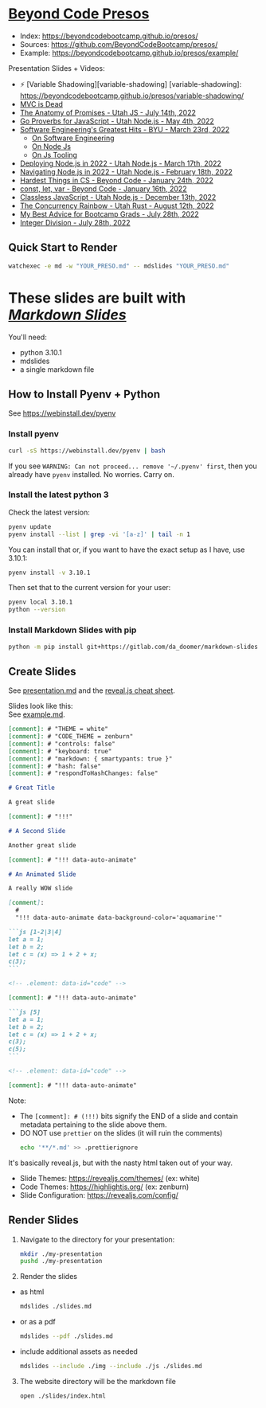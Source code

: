 # [Beyond Code Presos](https://github.com/BeyondCodeBootcamp/presos/)

- Index: <https://beyondcodebootcamp.github.io/presos/>
- Sources: <https://github.com/BeyondCodeBootcamp/presos/>
- Example:
  <https://beyondcodebootcamp.github.io/presos/example/>

Presentation Slides + Videos:

  <!-- [2022-07-26 15:59:21 -0600] Shadowing -->
- ⚡️ [Variable Shadowing][variable-shadowing]
  [variable-shadowing]:
  https://beyondcodebootcamp.github.io/presos/variable-shadowing/
  <!-- [2022-07-20 04:41:53 -0600] MVC is Dead -->
- [MVC is Dead](https://beyondcodebootcamp.github.io/presos/long-live-mvc/)
  <!-- [2022-07-14 19:46:54 -0600] JS Promises -->
- [The Anatomy of Promises - Utah JS - July 14th, 2022](https://beyondcodebootcamp.github.io/presos/js-promises/)
  <!-- [2022-04-21 14:32:00 -0600] Go Proverbs -->
- [Go Proverbs for JavaScript - Utah Node.js - May 4th, 2022](https://beyondcodebootcamp.github.io/presos/go-proverbs-for-js/)
  <!-- [2022-03-23 01:38:54 -0600] AJ's BYU 2022 Lecture Series -->
- [Software Engineering's Greatest Hits - BYU - March 23rd, 2022](https://beyondcodebootcamp.github.io/presos/byu-2022/)
    <!-- [2022-03-23 01:03:02 -0600] Software Engineering's <br>Greatest Hits -->
  - [On Software Engineering](https://beyondcodebootcamp.github.io/presos/on-software-engineering/)
    <!-- [2022-03-23 05:18:18 -0600] On Node.js -->
  - [On Node Js](https://beyondcodebootcamp.github.io/presos/on-node-js/)
    <!-- [2022-03-23 05:18:18 -0600] Node.js Tooling -->
  - [On Js Tooling](https://beyondcodebootcamp.github.io/presos/on-js-tooling/)
  <!-- [2022-03-17 15:05:11 -0600] Deploying -->
- [Deploying Node.js in 2022 - Utah Node.js - March 17th, 2022](https://beyondcodebootcamp.github.io/presos/deploying-nodejs-in-2022/)
  <!-- [2022-02-18 02:13:05 -0700] Navigating -->
- [Navigating Node.js in 2022 - Utah Node.js - February 18th, 2022](https://beyondcodebootcamp.github.io/presos/navigating-nodejs-in-2022/)
  <!-- [2022-01-24 23:44:42 -0700] The 2 Hardest Things -->
- [Hardest Things in CS - Beyond Code - January 24th, 2022](https://beyondcodebootcamp.github.io/presos/hardest-things-in-cs/)
  <!-- [2022-01-16 02:17:42 -0700] `const`, `let`, `var` -->
- [const, let, var - Beyond Code - January 16th, 2022](https://beyondcodebootcamp.github.io/presos/const-let-var/)
  <!-- [2021-12-13 02:10:19 -0700] Classless JavaScript -->
- [Classless JavaScript - Utah Node.js - December 13th, 2022](https://beyondcodebootcamp.github.io/presos/classless-javascript/)
  <!-- [2021-08-12 18:01:43 -0600] All The Concurrency Models of the Rainbow 🌈 -->
- [The Concurrency Rainbow - Utah Rust - August 12th, 2022](https://beyondcodebootcamp.github.io/presos/concurrency-rainbow/)
  <!-- [2021-07-28 05:11:36 -0600] My Best Advice -->
- [My Best Advice for Bootcamp Grads - July 28th, 2022](https://beyondcodebootcamp.github.io/presos/bootcamp-grads/)
  <!-- [2021-07-28 01:43:19 -0600] Whole Numbers<br>in Programming -->
- [Integer Division - July 28th, 2022](https://beyondcodebootcamp.github.io/presos/integer-division/)

<!-- TODO
  Nothings of JavaScript
  MVC
-->

## Quick Start to Render

```bash
watchexec -e md -w "YOUR_PRESO.md" -- mdslides "YOUR_PRESO.md"
```

# These slides are built with [_Markdown Slides_][mds]

[mds]: https://github.com/dadoomer/markdown-slides

You'll need:

- python 3.10.1
- mdslides
- a single markdown file

## How to Install Pyenv + Python

See https://webinstall.dev/pyenv

### Install pyenv

```bash
curl -sS https://webinstall.dev/pyenv | bash
```

If you see
`WARNING: Can not proceed... remove '~/.pyenv' first`, then
you already have `pyenv` installed. No worries. Carry on.

### Install the latest python 3

Check the latest version:

```bash
pyenv update
pyenv install --list | grep -vi '[a-z]' | tail -n 1
```

You can install that or, if you want to have the exact setup
as I have, use 3.10.1:

```bash
pyenv install -v 3.10.1
```

Then set that to the current version for your user:

```bash
pyenv local 3.10.1
python --version
```

### Install Markdown Slides with pip

```bash
python -m pip install git+https://gitlab.com/da_doomer/markdown-slides.git
```

## Create Slides

See
[presentation.md](https://github.com/dadoomer/markdown-slides/blob/master/example/presentation.md)
and the
[reveal.js cheat sheet](https://revealjs.com/markdown/).

Slides look like this: \
See [example.md](/example.md).

````md
[comment]: # "THEME = white"
[comment]: # "CODE_THEME = zenburn"
[comment]: # "controls: false"
[comment]: # "keyboard: true"
[comment]: # "markdown: { smartypants: true }"
[comment]: # "hash: false"
[comment]: # "respondToHashChanges: false"

# Great Title

A great slide

[comment]: # "!!!"

# A Second Slide

Another great slide

[comment]: # "!!! data-auto-animate"

# An Animated Slide

A really WOW slide

[comment]:
  #
  "!!! data-auto-animate data-background-color='aquamarine'"

```js [1-2|3|4]
let a = 1;
let b = 2;
let c = (x) => 1 + 2 + x;
c(3);
```

<!-- .element: data-id="code" -->

[comment]: # "!!! data-auto-animate"

```js [5]
let a = 1;
let b = 2;
let c = (x) => 1 + 2 + x;
c(3);
c(5);
```

<!-- .element: data-id="code" -->

[comment]: # "!!! data-auto-animate"
````

Note:

- The `[comment]: # (!!!)` bits signify the END of a slide
  and contain metadata pertaining to the slide above them.
- DO NOT use `prettier` on the slides (it will ruin the
  comments)
  ```bash
  echo '**/*.md' >> .prettierignore
  ```

It's basically reveal.js, but with the nasty html taken out
of your way.

- Slide Themes: https://revealjs.com/themes/ (ex: white)
- Code Themes: https://highlightjs.org/ (ex: zenburn)
- Slide Configuration: https://revealjs.com/config/

## Render Slides

1. Navigate to the directory for your presentation:
   ```bash
   mkdir ./my-presentation
   pushd ./my-presentation
   ```
2. Render the slides

- as html
  ```bash
  mdslides ./slides.md
  ```
- or as a pdf
  ```bash
  mdslides --pdf ./slides.md
  ```
- include additional assets as needed
  ```bash
  mdslides --include ./img --include ./js ./slides.md
  ```

3. The website directory will be the markdown file
   ```bash
   open ./slides/index.html
   ```
